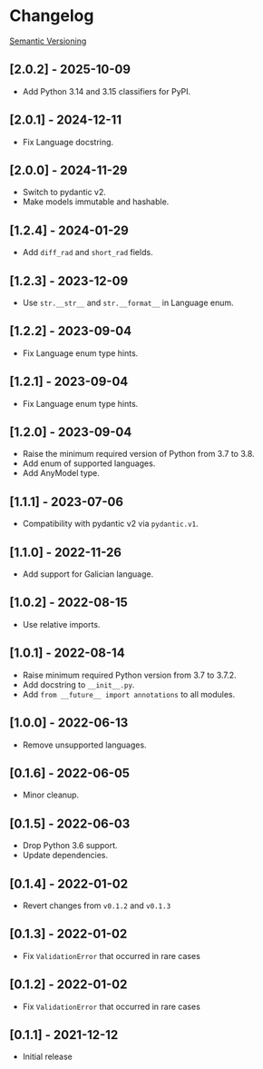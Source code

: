 # Changelog

[Semantic Versioning](https://semver.org)

## [2.0.2] - 2025-10-09

- Add Python 3.14 and 3.15 classifiers for PyPI.

## [2.0.1] - 2024-12-11

- Fix Language docstring.

## [2.0.0] - 2024-11-29

- Switch to pydantic v2.
- Make models immutable and hashable.

## [1.2.4] - 2024-01-29

- Add `diff_rad` and `short_rad` fields.

## [1.2.3] - 2023-12-09

- Use `str.__str__` and `str.__format__` in Language enum.

## [1.2.2] - 2023-09-04

- Fix Language enum type hints.

## [1.2.1] - 2023-09-04

- Fix Language enum type hints.

## [1.2.0] - 2023-09-04

- Raise the minimum required version of Python from 3.7 to 3.8.
- Add enum of supported languages.
- Add AnyModel type.

## [1.1.1] - 2023-07-06

- Compatibility with pydantic v2 via `pydantic.v1`.

## [1.1.0] - 2022-11-26

- Add support for Galician language.

## [1.0.2] - 2022-08-15

- Use relative imports.

## [1.0.1] - 2022-08-14

- Raise minimum required Python version from 3.7 to 3.7.2.
- Add docstring to `__init__.py`.
- Add `from __future__ import annotations` to all modules.

## [1.0.0] - 2022-06-13

- Remove unsupported languages.

## [0.1.6] - 2022-06-05

- Minor cleanup.

## [0.1.5] - 2022-06-03

- Drop Python 3.6 support.
- Update dependencies.

## [0.1.4] - 2022-01-02

- Revert changes from `v0.1.2` and `v0.1.3`

## [0.1.3] - 2022-01-02

- Fix `ValidationError` that occurred in rare cases

## [0.1.2] - 2022-01-02

- Fix `ValidationError` that occurred in rare cases

## [0.1.1] - 2021-12-12

- Initial release
